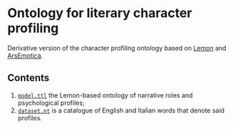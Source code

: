 # Ontology for literary character profiling

Derivative version of the character profiling ontology based on [Lemon](https://lemon-model.net/) and [ArsEmotica](http://www.di.unito.it/~patti/arsemotica.htm).

## Contents

1. [`model.ttl`](model.ttl) the Lemon-based ontology of narrative roles and psychological profiles;
1. [`dataset.nt`](dataset.nt) is a catalogue of English and Italian words that denote said profiles.
